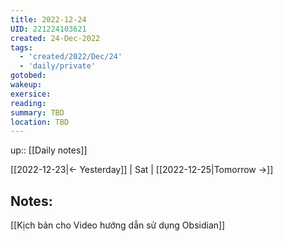 ```yaml
---
title: 2022-12-24
UID: 221224103621
created: 24-Dec-2022
tags:
  - 'created/2022/Dec/24'
  - 'daily/private'
gotobed:
wakeup:
exersice:
reading:
summary: TBD
location: TBD
---
```

up:: [[Daily notes]]

[[2022-12-23|<- Yesterday]] | Sat | [[2022-12-25|Tomorrow ->]]

## Notes:
[[Kịch bản cho Video hướng dẫn sử dụng Obsidian]]